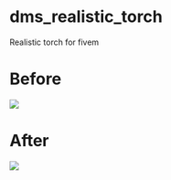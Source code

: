 # dms_realistic_torch
Realistic torch for fivem

# Before

<img src="https://i.imgur.com/rNThDet.png" />

# After

<img src="https://i.imgur.com/9j1AvLd.png" />
